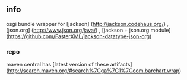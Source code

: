 <!--

    Copyright (C) 2011-2012 Barchart, Inc. <http://www.barchart.com/>

    All rights reserved. Licensed under the OSI BSD License.

    http://www.opensource.org/licenses/bsd-license.php

-->
## info

osgi bundle wrapper for 
[jackson]
(http://jackson.codehaus.org/)
,
[json.org]
(http://www.json.org/java/)
,
[jackson + json.org module]
(https://github.com/FasterXML/jackson-datatype-json-org)

### repo

maven central has
[latest version of these artifacts]
(http://search.maven.org/#search%7Cga%7C1%7Ccom.barchart.wrap)
